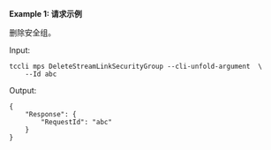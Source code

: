 **Example 1: 请求示例**

删除安全组。

Input: 

```
tccli mps DeleteStreamLinkSecurityGroup --cli-unfold-argument  \
    --Id abc
```

Output: 
```
{
    "Response": {
        "RequestId": "abc"
    }
}
```

